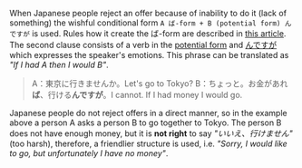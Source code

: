 When Japanese people reject an offer because of inability to do it (lack of something) the wishful conditional form `A ば-form + B (potential form) んですが` is used. Rules how it create the ば-form are described in [this article](55). The second clause consists of a verb in the [potential form](97) and [んですが](170) which expresses the speaker's emotions.
This phrase can be translated as *"If I had A then I would B"*.

>A：東京に行きませんか。Let's go to Tokyo?
>B：ちょっと。お金があれ**ば**、行ける**んですが**。I cannot. If I had money I would go.

Japanese people do not reject offers in a direct manner, so in the example above a person A asks a person B to go together to Tokyo. The person B does not have enough money, but it is **not right** to say *"いいえ、行けません"* (too harsh), therefore, a friendlier structure is used, i.e. *"Sorry, I would like to go, but unfortunately I have no money"*.